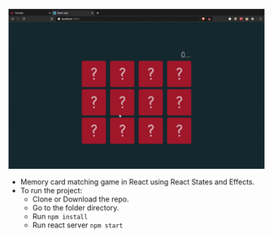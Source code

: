 ![](Memory-card-matching-game.gif)

- Memory card matching game in React using React States and Effects.
- To run the project:
    - Clone or Download the repo.
    - Go to the folder directory.
    - Run `npm install`
    - Run react server `npm start`
